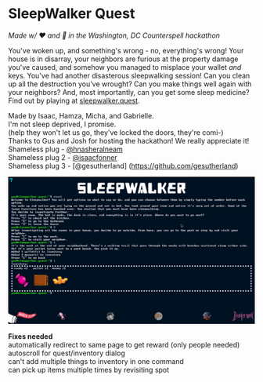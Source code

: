 # SleepWalker Quest
*Made w/ ❤️ and 🐧 in the Washington, DC Counterspell hackathon*

You've woken up, and something's wrong - no, everything's wrong! Your house is in disarray, your neighbors are furious at the property damage you've caused, and somehow you managed to misplace your wallet *and* keys. You've had another disasterous sleepwalking session! Can you clean up all the destruction you've wrought? Can you make things well again with your neighbors? And, most importantly, can you get some sleep medicine? Find out by playing at [sleepwalker.quest](https://sleepwalker.quest/).  

Made by Isaac, Hamza, Micha, and Gabrielle.  
I'm not sleep deprived, I promise.  
(help they won't let us go, they've locked the doors, they're comi-)  
Thanks to Gus and Josh for hosting the hackathon! We really appreciate it!  
Shameless plug - [@hnasheralneam](https://github.com/hnasheralneam)  
Shameless plug 2 - [@isaacfonner](https://github.com/isaacfonner)  
Shameless plug 3 - [@gesutherland] (https://github.com/gesutherland)


![Screenshot](/assets/screenshot.png)


**Fixes needed**   
automatically redirect to same page to get reward (only people needed)  
autoscroll for quest/inventory dialog  
can't add multiple things to inventory in one command  
can pick up items multiple times by revisiting spot